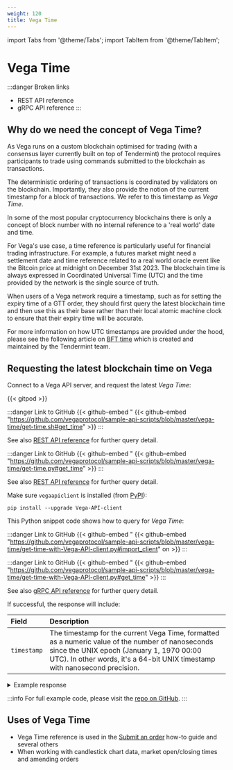 ```yaml
---
weight: 120
title: Vega Time
---
```

import Tabs from '@theme/Tabs';
import TabItem from '@theme/TabItem';

# Vega Time 

:::danger Broken links
* REST API reference
* gRPC API reference
:::

## Why do we need the concept of Vega Time? 

As Vega runs on a custom blockchain optimised for trading (with a consensus layer currently built on top of Tendermint) the protocol requires participants to trade using commands submitted to the blockchain as transactions. 

The deterministic ordering of transactions is coordinated by validators on the blockchain. Importantly, they also provide the notion of the current timestamp for a block of transactions. We refer to this timestamp as *Vega Time*. 

In some of the most popular cryptocurrency blockchains there is only a concept of block number with no internal reference to a 'real world' date and time. 

For Vega's use case, a time reference is particularly useful for financial trading infrastructure. For example, a futures market might need a settlement date and time reference related to a real world oracle event like the Bitcoin price at midnight on December 31st 2023. The blockchain time is always expressed in Coordinated Universal Time (UTC) and the time provided by the network is the single source of truth.

When users of a Vega network require a timestamp, such as for setting the expiry time of a GTT order, they should first query the latest blockchain time and then use this as their base rather than their local atomic machine clock to ensure that their expiry time will be accurate.

For more information on how UTC timestamps are provided under the hood, please see the following article on  [BFT time](https://docs.tendermint.com/master/spec/consensus/bft-time.html) which is created and maintained by the Tendermint team.

## Requesting the latest blockchain time on Vega

Connect to a Vega API server, and request the latest *Vega Time*:



{{< gitpod >}}

<Tabs groupId="codesamples1">
<TabItem value="shell-rest" label="Shell (REST)">

:::danger Link to GitHub
{{< github-embed "
{{< github-embed "https://github.com/vegaprotocol/sample-api-scripts/blob/master/vega-time/get-time.sh#get_time" >}}
:::

  See also [REST API reference](/api/rest/data-node/api/v1/trading_data.html#operation/GetVegaTime) for further query detail.
</TabItem>
<TabItem value="python-rest" label="Python (REST)">

:::danger Link to GitHub
{{< github-embed "
{{< github-embed "https://github.com/vegaprotocol/sample-api-scripts/blob/master/vega-time/get-time.py#get_time" >}}
:::

  See also [REST API reference](/api/rest/data-node/api/v1/trading_data.html#operation/GetVegaTime) for further query detail.
</TabItem>
<TabItem value="python-grpc" label="Python (gRPC)">

Make sure `vegaapiclient` is installed (from [PyPI](https://pypi.org/project/Vega-API-client/)):

```shell
pip install --upgrade Vega-API-client
```
This Python snippet code shows how to query for *Vega Time*:

:::danger Link to GitHub
{{< github-embed "
{{< github-embed "https://github.com/vegaprotocol/sample-api-scripts/blob/master/vega-time/get-time-with-Vega-API-client.py#import_client" on >}}
:::

:::danger Link to GitHub
{{< github-embed "
{{< github-embed "https://github.com/vegaprotocol/sample-api-scripts/blob/master/vega-time/get-time-with-Vega-API-client.py#get_time" >}}
:::

  See also [gRPC API reference](/api/grpc/#datanode.api.v1.GetVegaTimeResponse) for further query detail.
</TabItem>
</Tabs>



If successful, the response will include:

| Field          |  Description  |
| :----------------- | :------------- |
| `timestamp` | The timestamp for the current Vega Time, formatted as a numeric value of the number of nanoseconds since the UNIX epoch (January 1, 1970 00:00 UTC). In other words, it's a 64-bit UNIX timestamp with nanosecond precision. |

<details><summary>Example response</summary>

:::danger Link to GitHub
{{< github-embed "
{{< github-embed "https://github.com/vegaprotocol/sample-api-scripts/blob/master/vega-time/response-examples.txt#example_get_time_response" on >}}
:::

</details>

:::info
For full example code, please visit the [repo on GitHub](https://github.com/vegaprotocol/sample-api-scripts/blob/master/vega-time/).
:::



## Uses of Vega Time

 * Vega Time reference is used in the [Submit an order](submit-order.md) how-to guide and several others
 * When working with candlestick chart data, market open/closing times and amending orders
